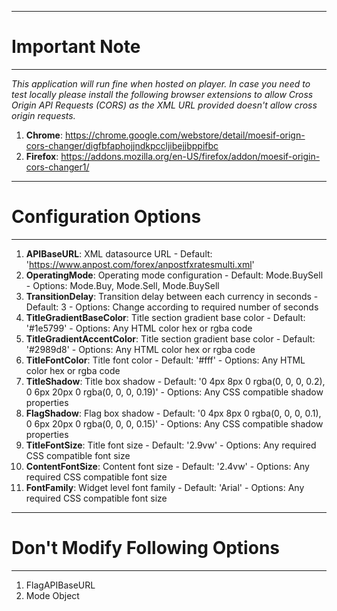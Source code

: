 --------------------------------------------------------------------------------------
#                                     Important Note                                 
--------------------------------------------------------------------------------------
*This application will run fine when hosted on player. In case you need to test locally please install the following browser extensions to allow Cross Origin API Requests (CORS) as the XML URL provided doesn't allow cross origin requests.*
1. **Chrome**: https://chrome.google.com/webstore/detail/moesif-orign-cors-changer/digfbfaphojjndkpccljibejjbppifbc
2. **Firefox**: https://addons.mozilla.org/en-US/firefox/addon/moesif-origin-cors-changer1/

-------------------------------------------------------------------------------------
#                                  Configuration Options                            
-------------------------------------------------------------------------------------

1. **APIBaseURL**: XML datasource URL - Default: 'https://www.anpost.com/forex/anpostfxratesmulti.xml'
2. **OperatingMode**: Operating mode configuration - Default: Mode.BuySell - Options: Mode.Buy, Mode.Sell, Mode.BuySell
3. **TransitionDelay**: Transition delay between each currency in seconds - Default: 3 - Options: Change according to required number of seconds 
4. **TitleGradientBaseColor**: Title section gradient base color - Default: '#1e5799' - Options: Any HTML color hex or rgba code
5. **TitleGradientAccentColor**: Title section gradient base color - Default: '#2989d8' - Options: Any HTML color hex or rgba code
6. **TitleFontColor**: Title font color - Default: '#fff' - Options: Any HTML color hex or rgba code
7. **TitleShadow**: Title box shadow - Default: '0 4px 8px 0 rgba(0, 0, 0, 0.2), 0 6px 20px 0 rgba(0, 0, 0, 0.19)'  - Options: Any CSS compatible shadow properties
8. **FlagShadow**: Flag box shadow - Default: '0 4px 8px 0 rgba(0, 0, 0, 0.1), 0 6px 20px 0 rgba(0, 0, 0, 0.15)'  - Options: Any CSS compatible shadow properties
9. **TitleFontSize**: Title font size - Default: '2.9vw' - Options: Any required CSS compatible font size
10. **ContentFontSize**: Content font size - Default: '2.4vw' - Options: Any required CSS compatible font size
11. **FontFamily**: Widget level font family - Default: 'Arial' - Options: Any required CSS compatible font size

-----------------------------------------------------------------------------------
#                           Don't Modify Following Options                        
-----------------------------------------------------------------------------------

1. FlagAPIBaseURL
2. Mode Object
